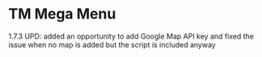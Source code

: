 # TM Mega Menu

1.7.3
UPD: added an opportunity to add Google Map API key and fixed the issue when no map is added but the script is included anyway